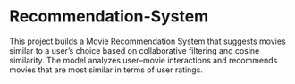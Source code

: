# Recommendation-System
This project builds a Movie Recommendation System that suggests movies similar to a user’s choice based on collaborative filtering and cosine similarity. The model analyzes user–movie interactions and recommends movies that are most similar in terms of user ratings.
